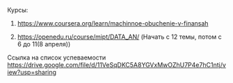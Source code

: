 Курсы:
1. https://www.coursera.org/learn/machinnoe-obuchenie-v-finansah

2. https://openedu.ru/course/mipt/DATA_AN/
(Начать с 12 темы, потом с 6 до  11(8 апреля))


Ссылка на список успеваемости https://drive.google.com/file/d/11VeSqDKC5A8YGVxMwOZhU7P4e7hC1ntj/view?usp=sharing
